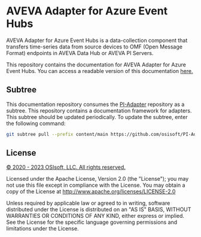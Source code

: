 # AVEVA Adapter for Azure Event Hubs

AVEVA Adapter for Azure Event Hubs is a data-collection component that transfers time-series data from source devices to OMF (Open Message Format) endpoints in AVEVA Data Hub or AVEVA PI Servers.

This repository contains the documentation for AVEVA Adapter for Azure Event Hubs. You can access a readable version of this documentation [here.](https://docs.osisoft.com/bundle/pi-adapter-azure-event-hubs/)

## Subtree

This documentation repository consumes the [PI-Adapter](https://github.com/osisoft/PI-Adapter) repository as a subtree. This repository contains a documentation framework for adapters. This subtree should be updated periodically. To update the subtree, enter the following command:

```bash
git subtree pull --prefix content/main https://github.com/osisoft/PI-Adapter main --squash
```

## License

<a href="https://www.osisoft.com/copyright/">&copy; 2020 - 2023 OSIsoft, LLC. All rights reserved.</a>

Licensed under the Apache License, Version 2.0 (the "License"); you may not use this file except in compliance with the License. You may obtain a copy of the License at http://www.apache.org/licenses/LICENSE-2.0

Unless required by applicable law or agreed to in writing, software distributed under the License is distributed on an "AS IS" BASIS, WITHOUT WARRANTIES OR CONDITIONS OF ANY KIND, either express or implied. See the License for the specific language governing permissions and limitations under the License.
